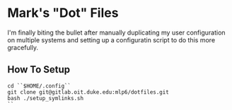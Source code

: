 # Mark's "Dot" Files

I'm finally biting the bullet after manually duplicating my user configuration
on multiple systems and setting up a configuratin script to do this more
gracefully.

## How To Setup
```
cd ``$HOME/.config``
git clone git@gitlab.oit.duke.edu:mlp6/dotfiles.git
bash ./setup_symlinks.sh
``
